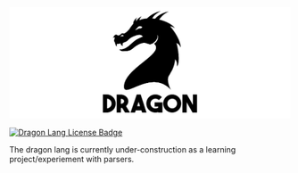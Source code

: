 ![Dragon Lang Logo](./docs/logo.png)

[![Dragon Lang License Badge](https://img.shields.io/badge/license-MIT-blue)](LICENSE)

The dragon lang is currently under-construction as a learning project/experiement with parsers.

